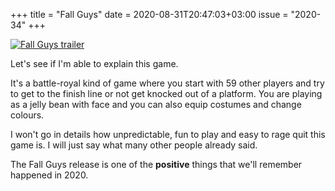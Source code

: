 +++
title       = "Fall Guys"
date        = 2020-08-31T20:47:03+03:00
issue       = "2020-34"
+++

[![Fall Guys trailer](https://img.youtube.com/vi/Wj3dUvGLjNQ/maxresdefault.jpg)](https://www.youtube.com/watch?v=Wj3dUvGLjNQ)

Let's see if I'm able to explain this game.

It's a battle-royal kind of game where you start with 59 other players and try to get to the finish line or not get knocked out of a platform. You are playing as a jelly bean with face and you can also equip costumes and change colours.

I won't go in details how unpredictable, fun to play and easy to rage quit this game is. I will just say what many other people already said.

The Fall Guys release is one of the **positive** things that we'll remember happened in 2020.